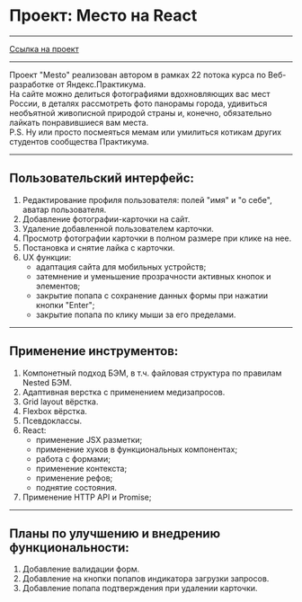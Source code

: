 # Проект: Место на React

------

[Ссылка на проект](https://a1rudy.github.io/mesto-react/)

------

Проект "Mesto" реализован автором в рамках 22 потока курса по Веб-разработке от Яндекс.Практикума.  
  На сайте можно делиться фотографиями вдохновляющих вас мест России, в деталях рассмотреть фото панорамы города, удивиться необъятной живописной природой страны и, конечно, обязательно лайкать понравившиеся вам места.  
  P.S. Ну или просто посмеяться мемам или умилиться котикам других студентов сообщества Практикума.

------

## Пользовательский интерфейс:
1. Редактирование профиля пользователя: полей "имя" и "о себе", аватар пользователя.
2. Добавление фотографии-карточки на сайт.
3. Удаление добавленной пользователем карточки.
4. Просмотр фотографии карточки в полном размере при клике на нее.
5. Постановка и снятие лайка с карточки.
6. UX функции: 
    * адаптация сайта для мобильных устройств;
    * затемнение и уменьшение прозрачности активных кнопок и элементов;
    * закрытие попапа с сохранение данных формы при нажатии кнопки "Enter";
    * закрытие попапа по клику мыши за его пределами.

------

## Применение инструментов:
1. Компонетный подход БЭМ, в т.ч. файловая структура по правилам Nested БЭМ.
2. Адаптивная верстка с применением медизапросов.
3. Grid layout вёрстка.
4. Flexbox вёрстка.
5. Псевдоклассы.
6. React:
    * применение JSX разметки;
    * применение хуков в функциональных компонентах;
    * работа с формами;
    * применение контекста;
    * применение рефов;
    * поднятие состояния.
7. Применение HTTP API и Promise;

------

## Планы по улучшению и внедрению функциональности:
1. Добавление валидации форм.
2. Добавление на кнопки попапов индикатора загрузки запросов.
3. Добавление попапа подтверждения при удалении карточки.